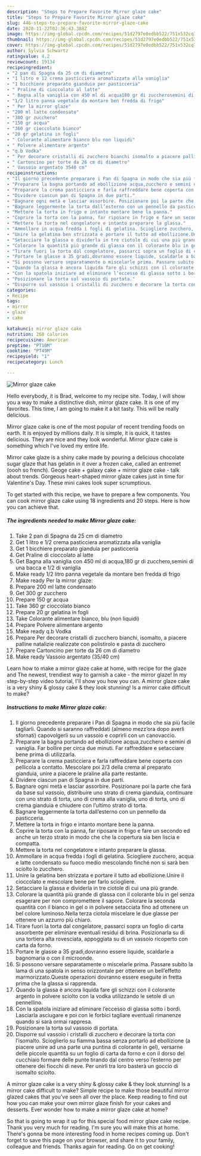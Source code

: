 ```yaml
---
description: "Steps to Prepare Favorite Mirror glaze cake"
title: "Steps to Prepare Favorite Mirror glaze cake"
slug: 446-steps-to-prepare-favorite-mirror-glaze-cake
date: 2020-11-22T02:36:43.388Z
image: https://img-global.cpcdn.com/recipes/51d2797e0edbb522/751x532cq70/mirror-glaze-cake-recipe-main-photo.jpg
thumbnail: https://img-global.cpcdn.com/recipes/51d2797e0edbb522/751x532cq70/mirror-glaze-cake-recipe-main-photo.jpg
cover: https://img-global.cpcdn.com/recipes/51d2797e0edbb522/751x532cq70/mirror-glaze-cake-recipe-main-photo.jpg
author: Sylvia Schwartz
ratingvalue: 4.2
reviewcount: 19134
recipeingredient:
- "2 pan di Spagna da 25 cm di diametro"
- "1 litro e 12 crema pasticciera aromatizzata alla vaniglia"
- "1 bicchiere preparato gianduia per pasticceria"
- " Praline di cioccolato al latte"
- " Bagna alla vaniglia con 450 ml di acqua180 gr di zuccherosemini di una bacca e 12 di vaniglia"
- "1/2 litro panna vegetale da montare ben fredda di frigo"
- " Per la mirror glaze"
- "200 ml latte condensato"
- "300 gr zucchero"
- "150 gr acqua"
- "360 gr cioccolato bianco"
- "20 gr gelatina in fogli"
- " Colorante alimentare bianco blu non liquidi"
- " Polvere alimentare argento"
- "q.b Vodka"
- " Per decorare cristalli di zucchero bianchi isomalto a piacere palline natalizie realizzate con polistirolo e pasta di zucchero"
- " Cartoncino per torte da 26 cm di diametro"
- " Vassoio argentato 3540 cm"
recipeinstructions:
- "Il giorno precedente preparare i Pan di Spagna in modo che sia più facile tagliarli. Quando si saranno raffreddati (almeno mezz’ora dopo averli sfornati) capovolgerli su un vassoio e coprirli con un canovaccio."
- "Preparare la bagna portando ad ebollizione acqua,zucchero e semini di vaniglia. Far bollire per circa due minuti. Far raffreddare e setacciare bene prima di utilizzarla."
- "Preparare la crema pasticciera e farla raffreddare bene coperta con pellicola a contatto. Mescolare poi 2/3 della crema al preparato gianduia, unire a piacere le praline alla parte restante."
- "Dividere ciascun pan di Spagna in due parti."
- "Bagnare ogni metà e lasciar assorbire. Posizionare poi la parte che farà da base sul vassoio, distribuire uno strato di crema gianduia, continuare con uno strato di torta, uno di crema alla vaniglia, uno di torta, uno di crema gianduia e chiudere con l’ultimo strato di torta."
- "Bagnare leggermente la torta dall’esterno con un pennello da pasticceria."
- "Mettere la torta in frigo e intanto montare bene la panna."
- "Coprire la torta con la panna, far riposare in frigo e fare un secondo ed anche un terzo strato in modo che che la copertura sia ben liscia e compatta."
- "Mettere la torta nel congelatore e intanto preparare la glassa."
- "Ammollare in acqua fredda i fogli di gelatina. Sciogliere zucchero, acqua e latte condensato su fuoco medio mescolando finché non si sarà ben sciolto lo zucchero."
- "Unire la gelatina ben strizzata e portare il tutto ad ebollizione.Unire il cioccolato e mescolare bene per farlo sciogliere."
- "Setacciare la glassa e dividerla in tre ciotole di cui una più grande."
- "Colorare la quantità più grande di glassa con il colorante blu in gel senza esagerare per non compromettere il sapore. Colorare la seconda quantità con il bianco in gel o in polvere setacciata fino ad ottenere un bel colore luminoso.Nella terza ciotola miscelare le due glasse per ottenere un azzurro più chiaro."
- "Tirare fuori la torta dal congelatore, passarci sopra un foglio di carta assorbente per eliminare eventuali residui di brina. Posizionarla su di una tortiera alta rovesciata, appoggiata su di un vassoio ricoperto con carta da forno."
- "Portare le glasse a 35 gradi,dovranno essere liquide, scaldarle a bagnomaria o con il microonde."
- "Si possono versare separatamente o miscelarle prima. Passare subito la lama di una spatola in senso orizzontale per ottenere un bell’effetto marmorizzato.Queste operazioni dovranno essere eseguite in fretta prima che la glassa si rapprenda."
- "Quando la glassa è ancora liquida fare gli schizzi con il colorante argento in polvere sciolto con la vodka utilizzando le setole di un pennellino."
- "Con la spatola iniziare ad eliminare l’eccesso di glassa sotto i bordi. Lasciarla asciugare e poi con le forbici tagliare eventuali rimanenze quando si sarà ormai rappresa."
- "Posizionare la torta sul vassoio di portata."
- "Disporre sul vassoio i cristalli di zucchero e decorare la torta con l’isomalto. Scioglierlo su fiamma bassa senza portarlo ad ebollizione (a piacere unire ad una parte una puntina di colorante in gel), versarne delle piccole quantità su un foglio di carta da forno e con il dorso del cucchiaio formare delle punte tirando dal centro verso l’esterno per ottenere dei fiocchi di neve. Per unirli tra loro basterà un goccio di isomalto sciolto."
categories:
- Recipe
tags:
- mirror
- glaze
- cake

katakunci: mirror glaze cake 
nutrition: 268 calories
recipecuisine: American
preptime: "PT10M"
cooktime: "PT49M"
recipeyield: "1"
recipecategory: Lunch

---
```



![Mirror glaze cake](https://img-global.cpcdn.com/recipes/51d2797e0edbb522/751x532cq70/mirror-glaze-cake-recipe-main-photo.jpg)

Hello everybody, it is Brad, welcome to my recipe site. Today, I will show you a way to make a distinctive dish, mirror glaze cake. It is one of my favorites. This time, I am going to make it a bit tasty. This will be really delicious.

Mirror glaze cake is one of the most popular of recent trending foods on earth. It is enjoyed by millions daily. It is simple, it is quick, it tastes delicious. They are nice and they look wonderful. Mirror glaze cake is something which I've loved my entire life.

Mirror cake glaze is a shiny cake made by pouring a delicious chocolate sugar glaze that has gelatin in it over a frozen cake, called an entremet (oooh so french). Geoge cake + galaxy cake + mirror glaze cake - talk about trends. Gorgeous heart-shaped mirror glaze cakes just in time for Valentine&#39;s Day. These mini cakes look super scrumptious.


To get started with this recipe, we have to prepare a few components. You can cook mirror glaze cake using 18 ingredients and 20 steps. Here is how you can achieve that.

<!--inarticleads1-->

##### The ingredients needed to make Mirror glaze cake:

1. Take 2 pan di Spagna da 25 cm di diametro
1. Get 1 litro e 1/2 crema pasticciera aromatizzata alla vaniglia
1. Get 1 bicchiere preparato gianduia per pasticceria
1. Get  Praline di cioccolato al latte
1. Get  Bagna alla vaniglia con 450 ml di acqua,180 gr di zucchero,semini di una bacca e 1/2 di vaniglia
1. Make ready 1/2 litro panna vegetale da montare ben fredda di frigo
1. Make ready  Per la mirror glaze:
1. Prepare 200 ml latte condensato
1. Get 300 gr zucchero
1. Prepare 150 gr acqua
1. Take 360 gr cioccolato bianco
1. Prepare 20 gr gelatina in fogli
1. Take  Colorante alimentare bianco, blu (non liquidi)
1. Prepare  Polvere alimentare argento
1. Make ready q.b Vodka
1. Prepare  Per decorare cristalli di zucchero bianchi, isomalto, a piacere palline natalizie realizzate con polistirolo e pasta di zucchero
1. Prepare  Cartoncino per torte da 26 cm di diametro
1. Make ready  Vassoio argentato (35/40 cm)


Learn how to make a mirror glaze cake at home, with recipe for the glaze and The newest, trendiest way to garnish a cake - the mirror glaze! In my step-by-step video tutorial, I&#39;ll show you how you can. A mirror glaze cake is a very shiny &amp; glossy cake &amp; they look stunning! Is a mirror cake difficult to make? 

<!--inarticleads2-->

##### Instructions to make Mirror glaze cake:

1. Il giorno precedente preparare i Pan di Spagna in modo che sia più facile tagliarli. Quando si saranno raffreddati (almeno mezz’ora dopo averli sfornati) capovolgerli su un vassoio e coprirli con un canovaccio.
1. Preparare la bagna portando ad ebollizione acqua,zucchero e semini di vaniglia. Far bollire per circa due minuti. Far raffreddare e setacciare bene prima di utilizzarla.
1. Preparare la crema pasticciera e farla raffreddare bene coperta con pellicola a contatto. Mescolare poi 2/3 della crema al preparato gianduia, unire a piacere le praline alla parte restante.
1. Dividere ciascun pan di Spagna in due parti.
1. Bagnare ogni metà e lasciar assorbire. Posizionare poi la parte che farà da base sul vassoio, distribuire uno strato di crema gianduia, continuare con uno strato di torta, uno di crema alla vaniglia, uno di torta, uno di crema gianduia e chiudere con l’ultimo strato di torta.
1. Bagnare leggermente la torta dall’esterno con un pennello da pasticceria.
1. Mettere la torta in frigo e intanto montare bene la panna.
1. Coprire la torta con la panna, far riposare in frigo e fare un secondo ed anche un terzo strato in modo che che la copertura sia ben liscia e compatta.
1. Mettere la torta nel congelatore e intanto preparare la glassa.
1. Ammollare in acqua fredda i fogli di gelatina. Sciogliere zucchero, acqua e latte condensato su fuoco medio mescolando finché non si sarà ben sciolto lo zucchero.
1. Unire la gelatina ben strizzata e portare il tutto ad ebollizione.Unire il cioccolato e mescolare bene per farlo sciogliere.
1. Setacciare la glassa e dividerla in tre ciotole di cui una più grande.
1. Colorare la quantità più grande di glassa con il colorante blu in gel senza esagerare per non compromettere il sapore. Colorare la seconda quantità con il bianco in gel o in polvere setacciata fino ad ottenere un bel colore luminoso.Nella terza ciotola miscelare le due glasse per ottenere un azzurro più chiaro.
1. Tirare fuori la torta dal congelatore, passarci sopra un foglio di carta assorbente per eliminare eventuali residui di brina. Posizionarla su di una tortiera alta rovesciata, appoggiata su di un vassoio ricoperto con carta da forno.
1. Portare le glasse a 35 gradi,dovranno essere liquide, scaldarle a bagnomaria o con il microonde.
1. Si possono versare separatamente o miscelarle prima. Passare subito la lama di una spatola in senso orizzontale per ottenere un bell’effetto marmorizzato.Queste operazioni dovranno essere eseguite in fretta prima che la glassa si rapprenda.
1. Quando la glassa è ancora liquida fare gli schizzi con il colorante argento in polvere sciolto con la vodka utilizzando le setole di un pennellino.
1. Con la spatola iniziare ad eliminare l’eccesso di glassa sotto i bordi. Lasciarla asciugare e poi con le forbici tagliare eventuali rimanenze quando si sarà ormai rappresa.
1. Posizionare la torta sul vassoio di portata.
1. Disporre sul vassoio i cristalli di zucchero e decorare la torta con l’isomalto. Scioglierlo su fiamma bassa senza portarlo ad ebollizione (a piacere unire ad una parte una puntina di colorante in gel), versarne delle piccole quantità su un foglio di carta da forno e con il dorso del cucchiaio formare delle punte tirando dal centro verso l’esterno per ottenere dei fiocchi di neve. Per unirli tra loro basterà un goccio di isomalto sciolto.


A mirror glaze cake is a very shiny &amp; glossy cake &amp; they look stunning! Is a mirror cake difficult to make? Simple recipe to make those beautiful mirror glazed cakes that you&#39;ve seen all over the place. Keep reading to find out how you can make your own mirror glaze finish for your cakes and desserts. Ever wonder how to make a mirror glaze cake at home? 

So that is going to wrap it up for this special food mirror glaze cake recipe. Thank you very much for reading. I'm sure you will make this at home. There's gonna be more interesting food in home recipes coming up. Don't forget to save this page on your browser, and share it to your family, colleague and friends. Thanks again for reading. Go on get cooking!
